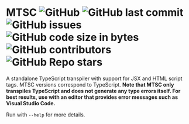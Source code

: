# MTSC ![GitHub](https://img.shields.io/github/license/SteveBeeblebrox/MTSC?style=flat-square) ![GitHub last commit](https://img.shields.io/github/last-commit/SteveBeeblebrox/MTSC?style=flat-square) ![GitHub issues](https://img.shields.io/github/issues-raw/SteveBeeblebrox/MTSC?style=flat-square) ![GitHub code size in bytes](https://img.shields.io/github/languages/code-size/SteveBeeblebrox/MTSC?style=flat-square) ![GitHub contributors](https://img.shields.io/github/contributors/SteveBeeblebrox/MTSC?color=007EC6&style=flat-square) ![GitHub Repo stars](https://img.shields.io/github/stars/SteveBeeblebrox/MTSC?style=flat-square)
A standalone TypeScript transpiler with support for JSX and HTML script tags. MTSC versions correspond to TypeScript. **Note that MTSC only transpiles TypeScript and does not generate any type errors itself. For best results, use with an editor that provides error messages such as Visual Studio Code.**

Run with `--help` for more details.
